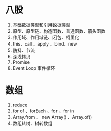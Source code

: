 # 八股
1. 基础数据类型和引用数据类型
2. 原型、原型链、构造函数、普通函数、箭头函数
3. 作用域、作用域链、闭包、柯里化
4. this、call 、apply 、bind、new
5. 防抖、节流
6. 深浅拷贝
7. Promise
8. Event Loop 事件循环
# 数组
1. reduce
2. for of 、forEach 、for 、for in
3. Array.from  、 new Array()  、Array.of()
4. 数组转树、树转数组